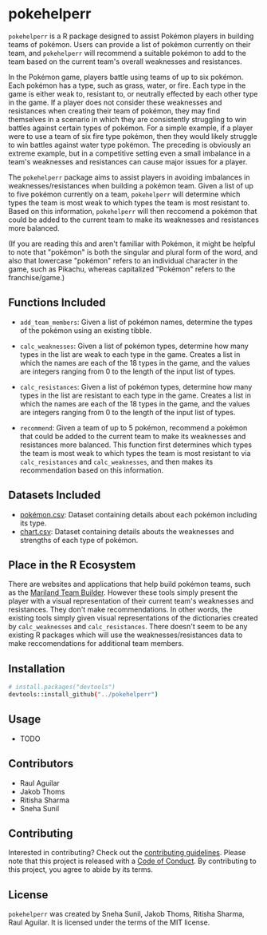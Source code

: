 # pokehelperr

`pokehelperr` is a R package designed to assist Pokémon players in building teams of pokémon. Users can provide a list of pokémon currently on their team, and `pokehelperr` will recommend a suitable pokémon to add to the team based on the current team's overall weaknesses and resistances.

In the Pokémon game, players battle using teams of up to six pokémon. Each pokémon has a type, such as grass, water, or fire. Each type in the game is either weak to, resistant to, or neutrally effected by each other type in the game. If a player does not consider these weaknesses and resistances when creating their team of pokémon, they may find themselves in a scenario in which they are consistently struggling to win battles against certain types of pokémon. For a simple example, if a player were to use a team of six fire type pokémon, then they would likely struggle to win battles against water type pokémon. The preceding is obviously an extreme example, but in a competitive setting even a small imbalance in a team's weaknesses and resistances can cause major issues for a player.

The `pokehelperr` package aims to assist players in avoiding imbalances in weaknesses/resistances when building a pokémon team. Given a list of up to five pokémon currently on a team, `pokehelperr` will determine which types the team is most weak to which types the team is most resistant to. Based on this information, `pokehelperr` will then reccomend a pokémon that could be added to the current team to make its weaknesses and resistances more balanced.

(If you are reading this and aren't familiar with Pokémon, it might be helpful to note that "pokémon" is both the singular and plural form of the word, and also that lowercase "pokémon" refers to an individual character in the game, such as Pikachu, whereas capitalized "Pokémon" refers to the franchise/game.)


## Functions Included
- `add_team_members`: Given a list of pokémon names, determine the types of the pokémon using an existing tibble. 

- `calc_weaknesses`: Given a list of pokémon types, determine how many types in the list are weak to each type in the game. Creates a list in which the names are each of the 18 types in the game, and the values are integers ranging from 0 to the length of the input list of types.

- `calc_resistances`: Given a list of pokémon types, determine how many types in the list are resistant to each type in the game. Creates a list in which the names are each of the 18 types in the game, and the values are integers ranging from 0 to the length of the input list of types.

- `recommend`: Given a team of up to 5 pokémon, recommend a pokémon that could be added to the current team to make its weaknesses and resistances more balanced. This function first determines which types the team is most weak to which types the team is most resistant to via `calc_resistances` and `calc_weaknesses`, and then makes its recommendation based on this information.

## Datasets Included

- [pokémon.csv](https://gist.github.com/armgilles/194bcff35001e7eb53a2a8b441e8b2c6): Dataset containing details about each pokémon including its type.
- [chart.csv](https://github.com/zonination/pokemon-chart/blob/master/chart.csv): Dataset containing details abouts the weaknesses and strengths of each type of pokémon.

## Place in the R Ecosystem
There are websites and applications that help build pokémon teams, such as the [Mariland Team Builder](https://marriland.com/tools/team-builder/en/). However these tools simply present the player with a visual representation of their current team's weaknesses and resistances. They don't make recommendations. In other words, the existing tools simply given visual representations of the dictionaries created by `calc_weaknesses` and `calc_resistances`. There doesn't seem to be any existing R packages which will use the weaknesses/resistances data to make reccomendations for additional team members.

## Installation

```bash
# install.packages("devtools")
devtools::install_github("../pokehelperr")
```

## Usage

- TODO

## Contributors
- Raul Aguilar
- Jakob Thoms
- Ritisha Sharma
- Sneha Sunil

## Contributing

Interested in contributing? Check out the [contributing guidelines](https://github.com/UBC-MDS/pokehelperr/blob/main/.github/CONTRIBUTING.md). Please note that this project is released with a [Code of Conduct](https://github.com/UBC-MDS/pokehelperr/blob/main/CODE_OF_CONDUCT.md). By contributing to this project, you agree to abide by its terms.

## License

`pokehelperr` was created by Sneha Sunil, Jakob Thoms, Ritisha Sharma, Raul Aguilar. It is licensed under the terms of the MIT license.

